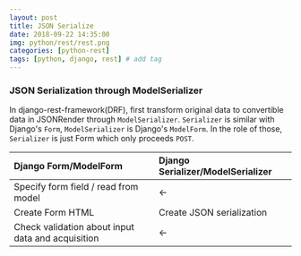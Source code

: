 ```yaml
---
layout: post
title: JSON Serialize
date: 2018-09-22 14:35:00
img: python/rest/rest.png
categories: [python-rest] 
tags: [python, django, rest] # add tag
---
```


### JSON Serialization through ModelSerializer

In django-rest-framework(DRF), first transform original data to convertible data in JSONRender through `ModelSerializer`.
`Serializer` is similar with Django's `Form`, `ModelSerializer` is Django's `ModelForm`.
In the role of those, `Serializer` is just Form which only proceeds `POST`.

| Django Form/ModelForm           | Django Serializer/ModelSerializer |
| :------------------------------ | :-------------------------------- |
| Specify form field / read from model    |  ←                               |
| Create Form HTML                 | Create JSON serialization                     |
| Check validation about input data and acquisition | ←                                |


